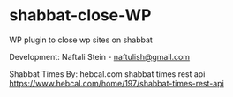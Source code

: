 # shabbat-close-WP
WP plugin to close wp sites on shabbat

Development: Naftali Stein - naftulish@gmail.com

Shabbat Times By: hebcal.com shabbat times rest api
https://www.hebcal.com/home/197/shabbat-times-rest-api

